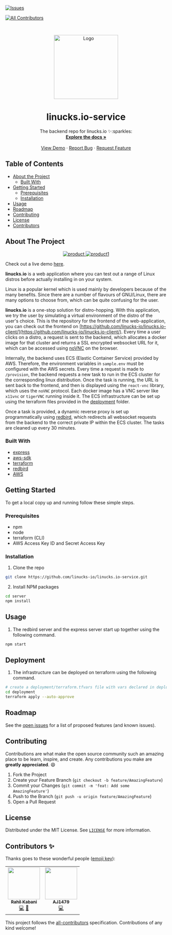 [![Issues][issues-shield]][issues-url]
<!-- ALL-CONTRIBUTORS-BADGE:START - Do not remove or modify this section -->
[![All Contributors](https://img.shields.io/badge/all_contributors-2-orange.svg?style=flat-square)](#contributors-)
<!-- ALL-CONTRIBUTORS-BADGE:END -->


<!-- PROJECT LOGO -->
<br />
<p align="center">
  <a href="https://github.com/linucks-io/">
    <img src="https://i.ibb.co/41wHGgQ/logo.png"  alt="Logo" width="200">
  </a>

  <h1 align="center">linucks.io-service</h1>

  <p align="center">
    The backend repo for linucks.io ✨:sparkles:
    <br />
    <a href="https://github.com/csivitu/Template"><strong>Explore the docs »</strong></a>
    <br />
    <br />
    <a href="https://linucks-io.github.io/linucks.io-client/">View Demo</a>
    ·
    <a href="https://github.com/linucks-io/linucks.io-service/issues">Report Bug</a>
    ·
    <a href="https://github.com/linucks-io/linucks.io-service/issues">Request Feature</a>
  </p>
</p>



<!-- TABLE OF CONTENTS -->
## Table of Contents

* [About the Project](#about-the-project)
  * [Built With](#built-with)
* [Getting Started](#getting-started)
  * [Prerequisites](#prerequisites)
  * [Installation](#installation)
* [Usage](#usage)
* [Roadmap](#roadmap)
* [Contributing](#contributing)
* [License](#license)
* [Contributors](#contributors-)



<!-- ABOUT THE PROJECT -->
## About The Project

<p align="center">
  <a href="https://linucks-io.github.io/linucks.io-client">
    <img src="https://i.ibb.co/VQgK4HL/1.png"  alt="product">
    <img src="https://i.ibb.co/JQWpLGG/2.png"  alt="product1">
  </a>
  <p align="center">


Check out a live demo [here](https://linucks-io.github.io/linucks.io-client/).


**linucks.io** is a web application where you can test out a range of Linux distros before actually installing in on your system.


Linux is a popular kernel which is used mainly by developers because of the many benefits. Since there are a number of flavours of GNU/Linux, there
are many options to choose from, which can be quite confusing for the user.

**linucks.io** is a one-stop solution for distro-hopping. With this application, we try the user by simulating a virtual environment of the distro of the user's choice. This is the repository for the frontend of the web-application, you can check out the frontend on [https://github.com/linucks-io/linucks.io-client/](https://github.com/linucks-io/linucks.io-client/). Every time a user clicks on a distro, a request is sent to the backend, which allocates a docker image for that cluster and returns a SSL encrypted websocket URL for it, which can be accessed using [noVNC](https://github.com/novnc/noVNC) on the browser.


Internally, the backend uses ECS (Elastic Container Service) provided by AWS. Therefore, the environment variables in `sample.env` must be configured with the AWS secrets. Every time a request is made to `/provision`, the backend requests a new task to run in the ECS cluster for the corresponding linux distribution. Once the task is running, the URL is sent back to the frontend, and then is displayed using the `react-vnc` library, which uses the `noVNC` protocol. Each docker image has a VNC server like `x11vnc` or `tigerVNC` running inside it. The ECS infrastructure can be set up using the terraform files provided in the [deployment](./deployment) folder.

Once a task is provided, a dynamic reverse proxy is set up programmatically using [redbird](https://www.npmjs.com/package/redbird), which redirects all websocket requests from the backend to the correct private IP within the ECS cluster. The tasks are cleaned up every 30 minutes.

### Built With

* [express](https://expressjs.com/)
* [aws-sdk](https://aws.amazon.com/tools/)
* [terraform](https://www.terraform.io/)
* [redbird](https://www.npmjs.com/package/redbird)
* [AWS](https://portal.aws.amazon.com/gp/aws/developer/registration/index.html?nc2=h_ct&src=header_signup)

<!-- GETTING STARTED -->
## Getting Started

To get a local copy up and running follow these simple steps.

### Prerequisites

* npm
* node
* terraform (CLI)
* AWS Access Key ID and Secret Access Key

### Installation
 
1. Clone the repo
```sh
git clone https://github.com/linucks-io/linucks.io-service.git
```
2. Install NPM packages
```sh
cd server
npm install
```

<!-- USAGE EXAMPLES -->
## Usage

1. The redbird server and the express server start up together using the following command.

```sh
npm start
```

## Deployment

1. The infrastructure can be deployed on terraform using the following command.

```sh
# create a deployment/terraform.tfvars file with vars declared in deployment/variables.tf file
cd deployment
terraform apply --auto-approve
```

<!-- ROADMAP -->
## Roadmap

See the [open issues](https://github.com/linucks-io/linucks.io-service/issues) for a list of proposed features (and known issues).



<!-- CONTRIBUTING -->
## Contributing

Contributions are what make the open source community such an amazing place to be learn, inspire, and create. Any contributions you make are **greatly appreciated**.  :smile:

1. Fork the Project
2. Create your Feature Branch (`git checkout -b feature/AmazingFeature`)
3. Commit your Changes (`git commit -m 'feat: Add some AmazingFeature'`)
4. Push to the Branch (`git push -u origin feature/AmazingFeature`)
5. Open a Pull Request

<!-- LICENSE -->
## License

Distributed under the MIT License. See [`LICENSE`](./LICENSE) for more information.




<!-- MARKDOWN LINKS & IMAGES -->
<!-- https://www.markdownguide.org/basic-syntax/#reference-style-links -->
[issues-shield]: https://img.shields.io/github/issues/linucks-io/linucks.io-service.svg?style=flat-square
[issues-url]: https://github.com/linucks-io/linucks.io-service/issues

## Contributors ✨

Thanks goes to these wonderful people ([emoji key](https://allcontributors.org/docs/en/emoji-key)):

<!-- ALL-CONTRIBUTORS-LIST:START - Do not remove or modify this section -->
<!-- prettier-ignore-start -->
<!-- markdownlint-disable -->
<table>
  <tr>
    <td align="center"><a href="https://alias-rahil.github.io/"><img src="https://avatars.githubusercontent.com/u/59060219?v=4?s=100" width="100px;" alt=""/><br /><sub><b>Rahil Kabani</b></sub></a><br /><a href="https://github.com/linucks-io/linucks.io-service/commits?author=alias-rahil" title="Code">💻</a> <a href="https://github.com/linucks-io/linucks.io-service/commits?author=alias-rahil" title="Documentation">📖</a></td>
    <td align="center"><a href="https://github.com/AJ1479"><img src="https://avatars.githubusercontent.com/u/67030839?v=4?s=100" width="100px;" alt=""/><br /><sub><b>AJ1479</b></sub></a><br /><a href="https://github.com/linucks-io/linucks.io-service/commits?author=AJ1479" title="Code">💻</a></td>
  </tr>
</table>

<!-- markdownlint-restore -->
<!-- prettier-ignore-end -->

<!-- ALL-CONTRIBUTORS-LIST:END -->

This project follows the [all-contributors](https://github.com/all-contributors/all-contributors) specification. Contributions of any kind welcome!